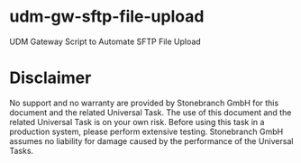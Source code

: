 # udm-gw-sftp-file-upload
UDM Gateway Script to Automate SFTP File Upload

# Disclaimer
No support and no warranty are provided by Stonebranch GmbH for this document and the related Universal Task. The use of this document and the related Universal Task is on your own risk.
Before using this task in a production system, please perform extensive testing. Stonebranch GmbH assumes no liability for damage caused by the performance of the Universal Tasks.
